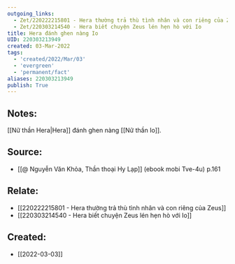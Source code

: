 ```yaml
---
outgoing_links:
  - Zet/220222215801 - Hera thường trả thù tình nhân và con riêng của Zeus
  - Zet/220303214540 - Hera biết chuyện Zeus lén hẹn hò với Io
title: Hera đánh ghen nàng Io
UID: 220303213949
created: 03-Mar-2022
tags:
  - 'created/2022/Mar/03'
  - 'evergreen'
  - 'permanent/fact'
aliases: 220303213949
publish: True
---
```

## Notes:
[[Nữ thần Hera|Hera]] đánh ghen nàng [[Nữ thần Io]].

## Source:
- [[@ Nguyễn Văn Khỏa, Thần thoại Hy Lạp]] (ebook mobi Tve-4u) p.161

## Relate:
- [[220222215801 - Hera thường trả thù tình nhân và con riêng của Zeus]]
- [[220303214540 - Hera biết chuyện Zeus lén hẹn hò với Io]]
## Created:
- [[2022-03-03]]
